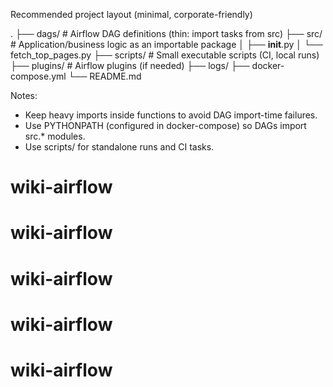 Recommended project layout (minimal, corporate-friendly)

.
├── dags/                 # Airflow DAG definitions (thin: import tasks from src)
├── src/                  # Application/business logic as an importable package
│   ├── __init__.py
│   └── fetch_top_pages.py
├── scripts/              # Small executable scripts (CI, local runs)
├── plugins/              # Airflow plugins (if needed)
├── logs/
├── docker-compose.yml
└── README.md

Notes:
- Keep heavy imports inside functions to avoid DAG import-time failures.
- Use PYTHONPATH (configured in docker-compose) so DAGs import src.* modules.
- Use scripts/ for standalone runs and CI tasks.
# wiki-airflow
# wiki-airflow
# wiki-airflow
# wiki-airflow
# wiki-airflow
